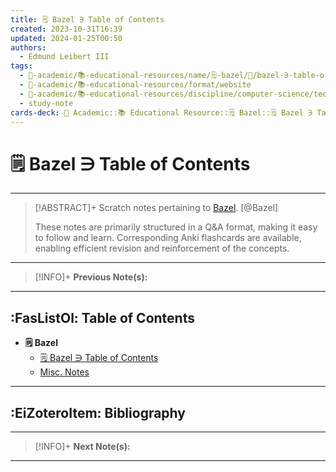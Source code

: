 ```yaml
---
title: 🗒️ Bazel ∋ Table of Contents
created: 2023-10-31T16:39
updated: 2024-01-25T00:50
authors:
  - Edmund Leibert III
tags:
  - 🔴-academic/📚-educational-resources/name/🗒️-bazel/🔖/bazel-∋-table-of-contents
  - 🔴-academic/📚-educational-resources/format/website
  - 🔴-academic/📚-educational-resources/discipline/computer-science/technology/bazel
  - study-note
cards-deck: 🔴 Academic::📚 Educational Resource::🗒️ Bazel::🗒️ Bazel ∋ Table of Contents
---
```


# 🗒️ Bazel ∋ Table of Contents

---

> [!ABSTRACT]+ 
> Scratch notes pertaining to [Bazel](https://bazel.build/). [@Bazel]
> 
> These notes are primarily structured in a Q&A format, making it easy to follow and learn. Corresponding Anki flashcards are available, enabling efficient revision and reinforcement of the concepts.

---

> [!INFO]+ 
> **Previous Note(s):**
> 

---

## :FasListOl: Table of Contents

- **🗒️ Bazel**
	- [🗒️ Bazel ∋ Table of Contents](the-vault/src/🔴%20Academic/📚%20Educational%20Resource/🗒️%20Bazel/🗒️%20Bazel%20∋%20Table%20of%20Contents.md)
	- [Misc. Notes](the-vault/src/🔴%20Academic/📚%20Educational%20Resource/🗒️%20Bazel/Misc.%20Notes.md)

---

## :EiZoteroItem: Bibliography

---

> [!INFO]+
> **Next Note(s):**

---